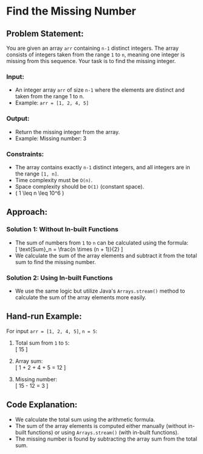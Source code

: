 # Find the Missing Number

## Problem Statement:
You are given an array `arr` containing `n-1` distinct integers. 
The array consists of integers taken from the range `1` to `n`, meaning one integer is missing from this sequence. 
Your task is to find the missing integer.

### Input:
- An integer array `arr` of size `n-1` where the elements are distinct and taken from the range 1 to n.
- Example: `arr = [1, 2, 4, 5]`

### Output:
- Return the missing integer from the array.
- Example: Missing number: 3

### Constraints:
- The array contains exactly `n-1` distinct integers, and all integers are in the range `[1, n]`.
- Time complexity must be `O(n)`.
- Space complexity should be `O(1)` (constant space).
- \( 1 \leq n \leq 10^6 \)

## Approach:

### Solution 1: Without In-built Functions
- The sum of numbers from `1` to `n` can be calculated using the formula:  
  \[ \text{Sum}_n = \frac{n \times (n + 1)}{2} \]
- We calculate the sum of the array elements and subtract it from the total sum to find the missing number.

### Solution 2: Using In-built Functions
- We use the same logic but utilize Java's `Arrays.stream()` method to calculate the sum of the array elements more easily.

## Hand-run Example:
For input `arr = [1, 2, 4, 5]`, `n = 5`:

1. Total sum from `1` to `5`:  
   \[ 15 \]
   
2. Array sum:  
   \[ 1 + 2 + 4 + 5 = 12 \]

3. Missing number:  
   \[ 15 - 12 = 3 \]

## Code Explanation:
- We calculate the total sum using the arithmetic formula.
- The sum of the array elements is computed either manually (without in-built functions) or using `Arrays.stream()` (with in-built functions).
- The missing number is found by subtracting the array sum from the total sum.

